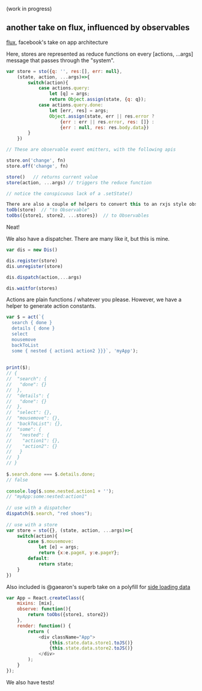 (work in progress)

another take on flux, influenced by observables 
---

[flux](http://facebook.github.io/flux), facebook's take on app architecture

Here, stores are represented as reduce functions on every [actions, ...args] message that passes through the "system".

```js
var store = sto({q: '', res:[], err: null},
	(state, action, ...args)=>{
		switch(action){
			case actions.query: 
				let [q] = args;
				return Object.assign(state, {q: q});
			case actions.query.done:
				let [err, res] = args;
				Object.assign(state, err || res.error ? 
					{err : err || res.error, res: []} : 
					{err : null, res: res.body.data})
		}
	})

// These are observable event emitters, with the following apis

store.on('change', fn)  
store.off('change', fn)

store()   // returns current value
store(action, ...args) // triggers the reduce function

// notice the conspicuous lack of a .setState()

There are also a couple of helpers to convert this to an rxjs style observable
toOb(store)  // "to Observable"
toObs({store1, store2, ...stores})  // to Observables

```

Neat!

We also have a dispatcher. There are many like it, but this is mine. 

```js
var dis = new Dis()

dis.register(store)
dis.unregister(store)

dis.dispatch(action,...args)

dis.waitfor(stores)

```

Actions are plain functions / whatever you please. However, we have a helper to generate action constants. 
```js
var $ = act(`{
  search { done } 
  details { done } 
  select 
  mousemove
  backToList 
  some { nested { action1 action2 }}}`, 'myApp');
 
 
print($);
// {
//  "search": {
//   "done": {}
//  },
//  "details": {
//   "done": {}
//  },
//  "select": {},
//	"mousemove": {},
//  "backToList": {},
//  "some": {
//   "nested": {
//    "action1": {},
//    "action2": {}
//   }
//  }
// }
 
$.search.done === $.details.done;
// false
 
console.log($.some.nested.action1 + '');
// "myApp:some:nested:action1"
 
// use with a dispatcher
dispatch($.search, "red shoes");
 
// use with a store
var store = sto({}, (state, action, ...args)=>{
	switch(action){
		case $.mousemove:
			let [e] = args;
			return {x:e.pageX, y:e.pageY};
		default: 
			return state;
	}
})

```

Also included is @gaearon's superb take on a polyfill for [side loading data](https://github.com/facebook/react/issues/3398)
```js
var App = React.createClass({
	mixins: [mix],
	observe: function(){
		return toObs({store1, store2})
	},
	render: function() {
		return (
			<div className="App">
				{this.state.data.store1.toJS()}
				{this.state.data.store2.toJS()}
			</div>
		);
	}
});
```


We also have tests!

